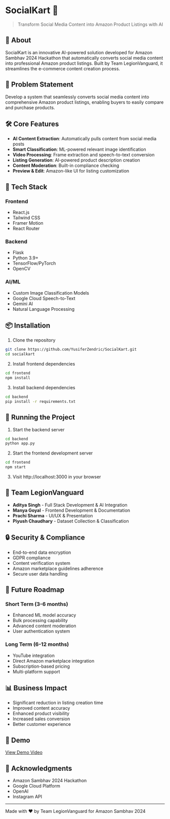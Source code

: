 # SocialKart 🚀

> Transform Social Media Content into Amazon Product Listings with AI

## 🌟 About

SocialKart is an innovative AI-powered solution developed for Amazon Sambhav 2024 Hackathon that automatically converts social media content into professional Amazon product listings. Built by Team LegionVanguard, it streamlines the e-commerce content creation process.

## 🎯 Problem Statement

Develop a system that seamlessly converts social media content into comprehensive Amazon product listings, enabling buyers to easily compare and purchase products.

## 🛠️ Core Features

- **AI Content Extraction**: Automatically pulls content from social media posts
- **Smart Classification**: ML-powered relevant image identification
- **Video Processing**: Frame extraction and speech-to-text conversion
- **Listing Generation**: AI-powered product description creation
- **Content Moderation**: Built-in compliance checking
- **Preview & Edit**: Amazon-like UI for listing customization

## 🔧 Tech Stack

### Frontend
- React.js
- Tailwind CSS
- Framer Motion
- React Router

### Backend
- Flask
- Python 3.9+
- TensorFlow/PyTorch
- OpenCV

### AI/ML
- Custom Image Classification Models
- Google Cloud Speech-to-Text
- Gemini AI
- Natural Language Processing

## 📦 Installation

1. Clone the repository
```bash
git clone https://github.com/YusiferZendric/SocialKart.git
cd socialkart
```
2. Install frontend dependencies
```bash
cd frontend
npm install
```
3. Install backend dependencies
```bash
cd backend
pip install -r requirements.txt
```
## 🚀 Running the Project

1. Start the backend server
```bash
cd backend
python app.py
```
2. Start the frontend development server
```bash
cd frontend
npm start
```

3. Visit http://localhost:3000 in your browser

## 🤝 Team LegionVanguard

- **Aditya Singh** - Full Stack Development & AI Integration
- **Manya Goyal** - Frontend Development & Documentation
- **Prachi Sharma** - UI/UX & Presentation
- **Piyush Chaudhary** - Dataset Collection & Classification

## 🔒 Security & Compliance

- End-to-end data encryption
- GDPR compliance
- Content verification system
- Amazon marketplace guidelines adherence
- Secure user data handling

## 🎯 Future Roadmap

### Short Term (3-6 months)
- Enhanced ML model accuracy
- Bulk processing capability
- Advanced content moderation
- User authentication system

### Long Term (6-12 months)
- YouTube integration
- Direct Amazon marketplace integration
- Subscription-based pricing
- Multi-platform support

## 📊 Business Impact

- Significant reduction in listing creation time
- Improved content accuracy
- Enhanced product visibility
- Increased sales conversion
- Better customer experience

## 🎥 Demo

[View Demo Video](https://www.youtube.com/watch?v=jYrmzzykUm4)

## 🙏 Acknowledgments

- Amazon Sambhav 2024 Hackathon
- Google Cloud Platform
- OpenAI
- Instagram API

---
Made with ❤️ by Team LegionVanguard for Amazon Sambhav 2024
